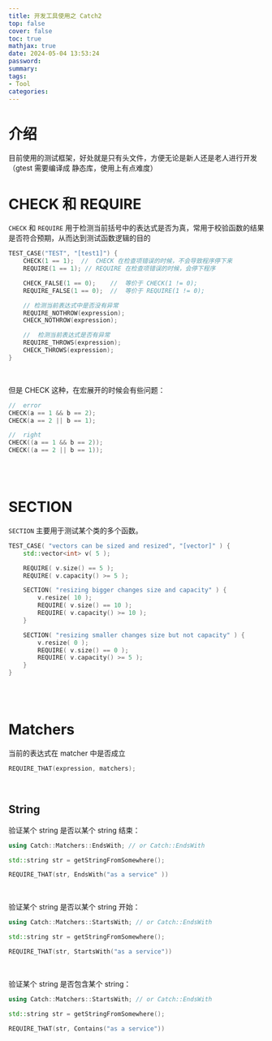 ```yaml
---
title: 开发工具使用之 Catch2
top: false
cover: false
toc: true
mathjax: true
date: 2024-05-04 13:53:24
password:
summary:
tags:
- Tool
categories:
---
```






# 介绍

目前使用的测试框架，好处就是只有头文件，方便无论是新人还是老人进行开发（gtest 需要编译成 静态库，使用上有点难度）



# CHECK 和 REQUIRE

`CHECK` 和 `REQUIRE` 用于检测当前括号中的表达式是否为真，常用于校验函数的结果是否符合预期，从而达到测试函数逻辑的目的

```c++
TEST_CASE("TEST", "[test1]") {
    CHECK(1 == 1);	//	CHECK 在检查项错误的时候，不会导致程序停下来
    REQUIRE(1 == 1); //	REQUIRE 在检查项错误的时候，会停下程序

    CHECK_FALSE(1 == 0);	//	等价于 CHECK(1 != 0);
    REQUIRE_FALSE(1 == 0);	//  等价于 REQUIRE(1 != 0);

    // 检测当前表达式中是否没有异常
    REQUIRE_NOTHROW(expression);
    CHECK_NOTHROW(expression);

    //	检测当前表达式是否有异常
    REQUIRE_THROWS(expression);
	CHECK_THROWS(expression);
}
```

<br/>

但是 CHECK 这种，在宏展开的时候会有些问题：

```c++
//	error
CHECK(a == 1 && b == 2);
CHECK(a == 2 || b == 1);

//	right
CHECK((a == 1 && b == 2));
CHECK((a == 2 || b == 1));
```

<br/>

<br/>

# SECTION

`SECTION` 主要用于测试某个类的多个函数。

```C++
TEST_CASE( "vectors can be sized and resized", "[vector]" ) {
    std::vector<int> v( 5 );

    REQUIRE( v.size() == 5 );
    REQUIRE( v.capacity() >= 5 );

    SECTION( "resizing bigger changes size and capacity" ) {
        v.resize( 10 );
        REQUIRE( v.size() == 10 );
        REQUIRE( v.capacity() >= 10 );
    }

    SECTION( "resizing smaller changes size but not capacity" ) {
        v.resize( 0 );
        REQUIRE( v.size() == 0 );
        REQUIRE( v.capacity() >= 5 );
    }
}
```

<br/>

<br/>

# Matchers

当前的表达式在 matcher 中是否成立

```c++
REQUIRE_THAT(expression, matchers);
```

<br/>

## String

验证某个 string 是否以某个 string 结束：

```c++
using Catch::Matchers::EndsWith; // or Catch::EndsWith

std::string str = getStringFromSomewhere();

REQUIRE_THAT(str, EndsWith("as a service" ))
```

<br/>

验证某个 string 是否以某个 string 开始：

```c++
using Catch::Matchers::StartsWith; // or Catch::EndsWith

std::string str = getStringFromSomewhere();

REQUIRE_THAT(str, StartsWith("as a service"))
```

<br/>

验证某个 string 是否包含某个 string：

```c++
using Catch::Matchers::StartsWith; // or Catch::EndsWith

std::string str = getStringFromSomewhere();

REQUIRE_THAT(str, Contains("as a service"))
```
